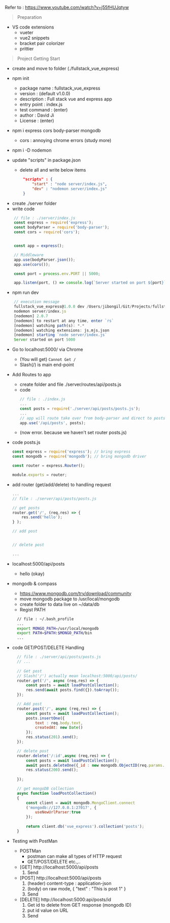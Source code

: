 Refer to : https://www.youtube.com/watch?v=j55fHUJqtyw

> Preparation
* VS code extensions
    * vueter
    * vue2 snippets
    * bracket pair colorizer
    * prittier

> Project Getting Start
  * create and move to folder (./fullstack_vue_express)
  * npm init
    * package name : fullstack_vue_express
    * version : (default v1.0.0)
    * description : Full stack vue and express app
    * entry point : index.js
    * test command : (enter)
    * author : David Ji
    * License : (enter)
* npm i express cors body-parser mongodb
  * cors : annoying chrome errors (study more)

* npm i -D nodemon

* update "scripts" in package.json
  * delete all and write below items
``` json
        "scripts" : {
            "start" : "node server/index.js",
            "dev" : "nodemon server/index.js"
        }
```
* create ./server folder
* write code

``` js 
    // file : ./server/index.js
    const express = require('express');
    const bodyParser = require('body-parser');
    const cors = require('cors');


    const app = express();

    // Middleware
    app.use(bodyParser.json());
    app.use(cors());

    const port = process.env.PORT || 5000;

    app.listen(port, () => console.log(`Server started on port ${port}`)); // use back tick
```

* npm run dev
``` js
    // execution message
    fullstack_vue_express@1.0.0 dev /Users/jibongil/Git/Projects/fullstack_vue_express
    nodemon server/index.js
    [nodemon] 2.0.7
    [nodemon] to restart at any time, enter `rs`
    [nodemon] watching path(s): *.*
    [nodemon] watching extensions: js,mjs,json
    [nodemon] starting `node server/index.js`
    Server started on port 5000
```

* Go to localhost:5000/ via Chrome
  * (You will get) ```Cannot Get / ```
  * Slash(/) is main end-point

* Add Routes to app
  * create folder and file ./server/routes/api/posts.js
  * code
    ``` js
    // file : ./index.js
    ...
    const posts = require('./server/api/posts/posts.js');
    ...
    // app will route take over from body-parser and direct to posts
    app.use('/api/posts', posts);

    ```
  * (now error. because we haven't set router posts.js)

* code posts.js
    ```js
    const express = require('express'); // bring express
    const mongodb = require('mongodb'); // bring mongodb driver

    const router = express.Router();

    module.exports = router;

    ```

* add router (get/add/delete) to handling request
    ```js
    ...
    // file : ./server/api/posts/posts.js

    // get posts
    router.get('/', (req,res) => {
        res.send('hello');
    } );

    // add post
    

    // delete post
    
    ...
    ```
* localhost:5000/api/posts
  * hello (okay)

* mongodb & compass
  * https://www.mongodb.com/try/download/community
  * move mongodb package to /usr/local/mongodb
  * create folder to data live on ~/data/db
  * Regist PATH
  ``` bash
    // file : ~/.bash_profile
    ...
    export MONGO_PATH=/usr/local/mongodb
    export PATH=$PATH:$MONGO_PATH/bin
    ...
  ```

* code GET/POST/DELETE Handling

  ```js
    // file : ./server/api/posts/posts.js
    // ...
    
    // Get post
    // Slash('/') actually mean localhost:5000/api/posts/
    router.get('/', async (req,res) => {
        const posts = await loadPostCollection();
        res.send(await posts.find({}).toArray());
    });

    // Add post
    router.post('/', async (req,res) => {
        const posts = await loadPostCollection();
        posts.insertOne({
            text : req.body.text,
            createdAt: new Date()
        });
        res.status(201).send();
    });

    // delete post
    router.delete('/:id',async (req,res) => {
        const posts = await loadPostCollection();
        await posts.deleteOne({_id : new mongodb.ObjectID(req.params.id)});
        res.status(200).send();
        
    });

    // get mongoDB collection 
    async function loadPostCollection()
    {
        const client = await mongodb.MongoClient.connect
        ('mongodb://127.0.0.1:27017', {
            useNewUrlParser:true
        });
        
        return client.db('vue_express').collection('posts');
    }
    ```

* Testing with PostMan
  * POSTMan
    * postman can make all types of HTTP request
    * GET/POST/DELETE etc.,..
  * [GET] http://localhost:5000/api/posts
    1. Send
  * [POST] http://localhost:5000/api/posts
    1. (header) content-type : application-json
    2. (body) on raw mode, { "text" : "This is post 1" } 
    3. Send
  * [DELETE] http://localhost:5000:api/posts/id
    1. Get id to delete from GET response (mongodb ID)
    2. put id value on URL
    3. Send